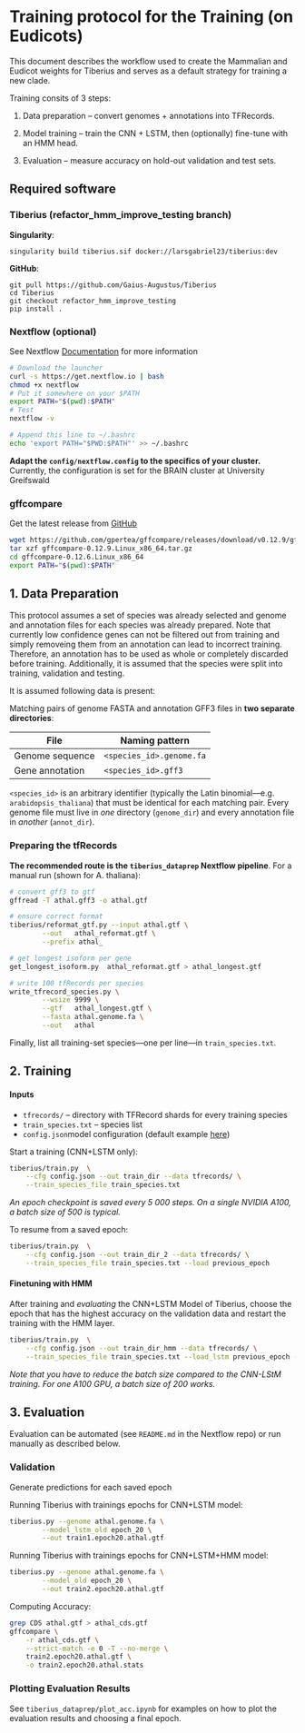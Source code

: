 # Training protocol for the Training (on Eudicots)

This document describes the workflow used to create the Mammalian and Eudicot weights for Tiberius and serves as a default strategy for training a new clade.


Training consits of 3 steps:
1. Data preparation – convert genomes + annotations into TFRecords.

2. Model training – train the CNN + LSTM, then (optionally) fine-tune with an HMM head.

3. Evaluation – measure accuracy on hold-out validation and test sets.

## Required software


### Tiberius (**refactor_hmm_improve_testing branch**)

**Singularity**:
```
singularity build tiberius.sif docker://larsgabriel23/tiberius:dev
```

**GitHub**:
```
git pull https://github.com/Gaius-Augustus/Tiberius
cd Tiberius
git checkout refactor_hmm_improve_testing
pip install .
```

### Nextflow (optional)

See Nextflow [Documentation](https://www.nextflow.io/docs/latest/install.html) for more information

```bash
# Download the launcher
curl -s https://get.nextflow.io | bash
chmod +x nextflow
# Put it somewhere on your $PATH
export PATH="$(pwd):$PATH"
# Test
nextflow -v
```

```bash
# Append this line to ~/.bashrc
echo 'export PATH="$PWD:$PATH"' >> ~/.bashrc
```

**Adapt the `config/nextflow.config` to the specifics of your cluster.** Currently, the configuration is set for the BRAIN cluster at University Greifswald

### gffcompare

Get the latest release from [GitHub](https://github.com/gpertea/gffcompare/releases/tag/v0.12.9) 

```bash
wget https://github.com/gpertea/gffcompare/releases/download/v0.12.9/gffcompare-0.12.9.Linux_x86_64.tar.gz
tar xzf gffcompare-0.12.9.Linux_x86_64.tar.gz
cd gffcompare-0.12.6.Linux_x86_64
export PATH="$(pwd):$PATH"
```

## 1. Data Preparation 

This protocol assumes a set of species was already selected and genome and annotation files for each species was already prepared. Note that currently low confidence genes can not be filtered out from training and simply removeing them from an annotation can lead to incorrect training. Therefore, an annotation has to be used as whole or completely discarded before training. Additionally, it is assumed that the species were split into training, validation and testing.

It is assumed following data is present:

Matching pairs of genome FASTA and annotation GFF3 files in **two separate directories**:

| File            | Naming pattern                              |
| --------------- | ------------------------------------------- |
| Genome sequence | `<species_id>.genome.fa`                    |
| Gene annotation | `<species_id>.gff3`                         |

`<species_id>` is an arbitrary identifier (typically the Latin binomial—e.g. `arabidopsis_thaliana`) that must be identical for each matching pair. Every genome file must live in *one* directory (`genome_dir`) and every annotation file in *another* (`annot_dir`). 


### Preparing the tfRecords

**The recommended route is the `tiberius_dataprep` Nextflow pipeline**. For a manual run (shown for A. thaliana):


```bash
# convert gff3 to gtf
gffread -T athal.gff3 -o athal.gtf

# ensure correct format
tiberius/reformat_gtf.py --input athal.gtf \
        --out   athal_reformat.gtf \
        --prefix athal_

# get longest isoform per gene
get_longest_isoform.py  athal_reformat.gtf > athal_longest.gtf

# write 100 tfRecords per species
write_tfrecord_species.py \
        --wsize 9999 \
        --gtf   athal_longest.gtf \
        --fasta athal.genome.fa \
        --out   athal
```

Finally, list all training-set species—one per line—in `train_species.txt`.

## 2. Training

#### Inputs  
- `tfrecords/` – directory with TFRecord shards for every training species
- `train_species.txt` – species list
- `config.json`model configuration (default example [here](https://github.com/Gaius-Augustus/Tiberius/blob/main/docs/config.json))


Start a training (CNN+LSTM only):
```bash
tiberius/train.py  \
    --cfg config.json --out train_dir --data tfrecords/ \
    --train_species_file train_species.txt
```

*An epoch checkpoint is saved every 5 000 steps. On a single NVIDIA A100, a batch size of 500 is typical.*

To resume from a saved epoch:
```bash
tiberius/train.py  \
    --cfg config.json --out train_dir_2 --data tfrecords/ \
    --train_species_file train_species.txt --load previous_epoch
```

#### Finetuning with HMM
After training and *evaluating* the  CNN+LSTM Model of Tiberius, choose the epoch that has the highest accuracy on the validation data and restart the training with the HMM layer.

```bash
tiberius/train.py  \
    --cfg config.json --out train_dir_hmm --data tfrecords/ \
    --train_species_file train_species.txt --load_lstm previous_epoch --hmm
```
*Note that you have to reduce the batch size compared to the CNN-LStM training. For one A100 GPU, a batch size of 200 works.*


## 3. Evaluation 
Evaluation can be automated (see `README.md` in the Nextflow repo) or run manually as described below.

### Validation
Generate predictions for each saved epoch 

Running Tiberius with trainings epochs for CNN+LSTM model:

```bash
tiberius.py --genome athal.genome.fa \
        --model_lstm_old epoch_20 \
        --out train1.epoch20.athal.gtf
``` 

Running Tiberius with trainings epochs for CNN+LSTM+HMM model:

```bash
tiberius.py --genome athal.genome.fa \
        --model_old epoch_20 \
        --out train2.epoch20.athal.gtf
``` 


Computing Accuracy:
```bash
grep CDS athal.gtf > athal_cds.gtf
gffcompare \
    -r athal_cds.gtf \
    --strict-match -e 0 -T --no-merge \
    train2.epoch20.athal.gtf \
    -o train2.epoch20.athal.stats
```

### Plotting Evaluation Results

See `tiberius_dataprep/plot_acc.ipynb` for examples on how to plot the evaluation results and choosing a final epoch.